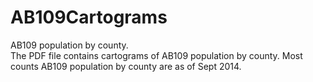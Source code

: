 # AB109Cartograms

AB109 population by county.  
The PDF file contains cartograms of AB109 population by county.  Most counts AB109 population by county are as of Sept 2014. 
